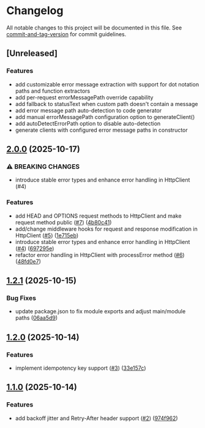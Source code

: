 # Changelog

All notable changes to this project will be documented in this file. See [commit-and-tag-version](https://github.com/absolute-version/commit-and-tag-version) for commit guidelines.

## [Unreleased]

### Features

* add customizable error message extraction with support for dot notation paths and function extractors
* add per-request errorMessagePath override capability
* add fallback to statusText when custom path doesn't contain a message
* add error message path auto-detection to code generator
* add manual errorMessagePath configuration option to generateClient()
* add autoDetectErrorPath option to disable auto-detection
* generate clients with configured error message paths in constructor

## [2.0.0](https://github.com/reggieofarrell/http-client/compare/v1.2.1...v2.0.0) (2025-10-17)


### ⚠ BREAKING CHANGES

* introduce stable error types and enhance error handling in HttpClient (#4)

### Features

* add HEAD and OPTIONS request methods to HttpClient and make request method public ([#7](https://github.com/reggieofarrell/http-client/issues/7)) ([4b80c41](https://github.com/reggieofarrell/http-client/commit/4b80c41ad1d174e90747ccf2dacbec5144ec4b10))
* add/change middleware hooks for request and response modification in HttpClient ([#5](https://github.com/reggieofarrell/http-client/issues/5)) ([1e715eb](https://github.com/reggieofarrell/http-client/commit/1e715ebce4dde9118470ee006158652c372dc510))
* introduce stable error types and enhance error handling in HttpClient ([#4](https://github.com/reggieofarrell/http-client/issues/4)) ([697295e](https://github.com/reggieofarrell/http-client/commit/697295e434a7e92a571f8b9c3f3855dd7efb2bf4))
* refactor error handling in HttpClient with processError method ([#6](https://github.com/reggieofarrell/http-client/issues/6)) ([48fd0e7](https://github.com/reggieofarrell/http-client/commit/48fd0e716d2575051014b40c46cf2a75873224ce))

## [1.2.1](https://github.com/reggieofarrell/http-client/compare/v1.2.0...v1.2.1) (2025-10-15)


### Bug Fixes

* update package.json to fix module exports and adjust main/module paths ([06aa5d9](https://github.com/reggieofarrell/http-client/commit/06aa5d9db490427948323a19977876177bef0154))

## [1.2.0](https://github.com/reggieofarrell/http-client/compare/v1.1.0...v1.2.0) (2025-10-14)


### Features

* implement idempotency key support ([#3](https://github.com/reggieofarrell/http-client/issues/3)) ([33e157c](https://github.com/reggieofarrell/http-client/commit/33e157c18111d1cc8720aa568073b321b179c0c9))

## [1.1.0](https://github.com/reggieofarrell/http-client/compare/v1.0.6...v1.1.0) (2025-10-14)


### Features

* add backoff jitter and Retry-After header support ([#2](https://github.com/reggieofarrell/http-client/issues/2)) ([974f962](https://github.com/reggieofarrell/http-client/commit/974f962aab1d1c99c00dc7148209ba8ec30e5609))
